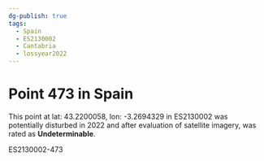 ```yaml
---
dg-publish: true
tags:
  - Spain
  - ES2130002
  - Cantabria
  - lossyear2022
---
```


# Point 473 in Spain

This point at lat: 43.2200058, lon: -3.2694329 in ES2130002 was potentially disturbed in 2022 and after evaluation of satellite imagery, was rated as **Undeterminable**.



ES2130002-473